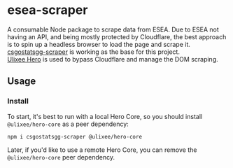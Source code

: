 # esea-scraper

A consumable Node package to scrape data from ESEA.
Due to ESEA not having an API, and being mostly protected by Cloudflare, the best approach is to spin up a headless 
browser to load the page and scrape it.  
[csgostatsgg-scraper](https://www.npmjs.com/package/csgostatsgg-scraper) is working as the base for this project.  
[Ulixee Hero](https://ulixee.org/docs/hero) is used to bypass Cloudflare and manage the DOM scraping.

## Usage

### Install

To start, it's best to run with a local Hero Core, so you should install `@ulixee/hero-core` as a peer dependency:

```shell
npm i csgostatsgg-scraper @ulixee/hero-core
```

Later, if you'd like to use a remote Hero Core, you can remove the `@ulixee/hero-core` peer dependency.
